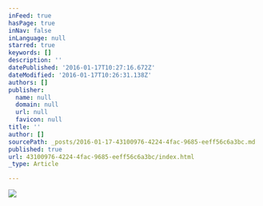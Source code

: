 ```yaml
---
inFeed: true
hasPage: true
inNav: false
inLanguage: null
starred: true
keywords: []
description: ''
datePublished: '2016-01-17T10:27:16.672Z'
dateModified: '2016-01-17T10:26:31.138Z'
authors: []
publisher:
  name: null
  domain: null
  url: null
  favicon: null
title: ''
author: []
sourcePath: _posts/2016-01-17-43100976-4224-4fac-9685-eeff56c6a3bc.md
published: true
url: 43100976-4224-4fac-9685-eeff56c6a3bc/index.html
_type: Article

---
```

![](https://the-grid-user-content.s3-us-west-2.amazonaws.com/765cc8f9-1ec4-4ac1-8ef8-3fcf0bf40cd7.jpg)